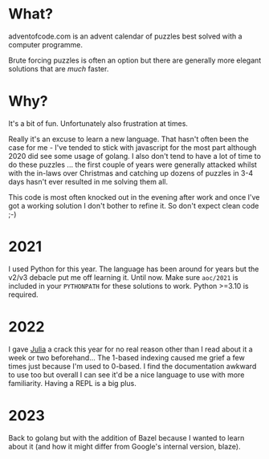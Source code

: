 # What?

adventofcode.com is an advent calendar of puzzles best solved with a computer programme.

Brute forcing puzzles is often an option but there are generally more elegant solutions that are _much_ faster.

# Why?

It's a bit of fun.  Unfortunately also frustration at times.

Really it's an excuse to learn a new language.  That hasn't often been the case for me - I've tended to stick with javascript for the most part although 2020 did see some usage of golang.  I also don't tend to have a lot of time to do these puzzles ... the first couple of years were generally attacked whilst with the in-laws over Christmas and catching up dozens of puzzles in 3-4 days hasn't ever resulted in me solving them all.

This code is most often knocked out in the evening after work and once I've got a working solution I don't bother to refine it.  So don't expect clean code ;-)

# 2021

I used Python for this year.  The language has been around for years but the v2/v3 debacle put me off learning it.  Until now.  Make sure `aoc/2021` is included in your `PYTHONPATH` for these solutions to work.  Python >=3.10 is required.

# 2022

I gave [Julia](https://julialang.org/) a crack this year for no real reason other than I read about it a week or two beforehand...  The 1-based indexing caused me grief a few times just because I'm used to 0-based.  I find the documentation awkward to use too but overall I can see it'd be a nice language to use with more familiarity.  Having a REPL is a big plus.

# 2023

Back to golang but with the addition of Bazel because I wanted to learn about it (and how it might differ from Google's internal version, blaze).
